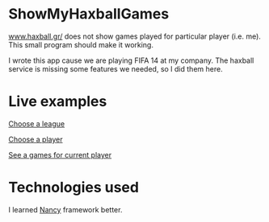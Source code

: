 ShowMyHaxballGames
==================

www.haxball.gr/ does not show games played for particular player (i.e. me). This small program should make it working.

I wrote this app cause we are playing FIFA 14 at my company. The haxball service is missing some features we needed, so I did them here. 

Live examples
==================

[Choose a league](http://haxball.krzysztofmorcinek.com/)

[Choose a player](http://haxball.krzysztofmorcinek.com/121729)

[See a games for current player](http://haxball.krzysztofmorcinek.com/121729/Marian)

Technologies used
=========
I learned [Nancy](http://nancyfx.org/) framework better.
